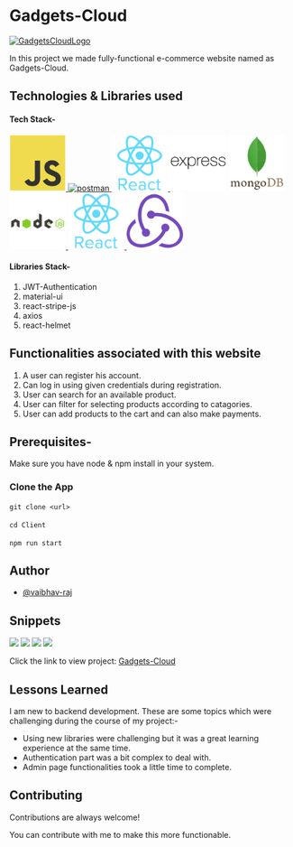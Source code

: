 # Gadgets-Cloud

<a href="https://travelguru-clone.herokuapp.com/">![GadgetsCloudLogo](https://user-images.githubusercontent.com/40136017/140638646-8e3f8d55-1a78-44d2-8059-742e4cca0961.jpeg)</a>

In this project we made fully-functional e-commerce website named as Gadgets-Cloud.

## Technologies & Libraries used
#### Tech Stack-
<p float="left"> <a
                href="https://developer.mozilla.org/en-US/docs/Web/JavaScript" target="_blank"> <img
                        src="https://raw.githubusercontent.com/devicons/devicon/master/icons/javascript/javascript-original.svg"
                        alt="javascript" width="100" height="100" /> </a> <a href="https://postman.com" target="_blank">
                <img src="https://www.vectorlogo.zone/logos/getpostman/getpostman-icon.svg" alt="postman" width="100"
                        height="100" /> </a> <a href="https://reactjs.org/" target="_blank"> <img
                        src="https://raw.githubusercontent.com/devicons/devicon/master/icons/react/react-original-wordmark.svg"
                        alt="react" width="100" height="100" /> </a><img
                src="https://raw.githubusercontent.com/devicons/devicon/master/icons/express/express-original-wordmark.svg"
                alt="express" width="100" height="100" /> </a> <a href="https://www.mongodb.com/" target="_blank"> <img
                        src="https://raw.githubusercontent.com/devicons/devicon/master/icons/mongodb/mongodb-original-wordmark.svg"
                        alt="mongodb" width="100" height="100" /> </a> <a href="https://nodejs.org" target="_blank"> <img
                        src="https://raw.githubusercontent.com/devicons/devicon/master/icons/nodejs/nodejs-original-wordmark.svg"
                        alt="nodejs" width="100" height="100" /> </a> <a href="https://reactjs.org/" target="_blank"> <img
                        src="https://raw.githubusercontent.com/devicons/devicon/master/icons/react/react-original-wordmark.svg"
                        alt="react" width="100" height="100" /> </a> <a href="https://redux.js.org" target="_blank"> <img
                        src="https://raw.githubusercontent.com/devicons/devicon/master/icons/redux/redux-original.svg"
                        alt="redux" width="100" height="100" /> </a> </p>


#### Libraries Stack-

1. JWT-Authentication
2. material-ui
3. react-stripe-js
4. axios
5. react-helmet


## Functionalities associated with this website

1. A user can register his account.
2. Can log in using given credentials during registration.
3. User can search for an available product.
4. User can filter for selecting products according to catagories.
5. User can add products to the cart and can also make payments.

## Prerequisites-

Make sure you have node & npm install in your system. 

### Clone the App

```
git clone <url>

cd Client

npm run start
```


## Author

- [@vaibhav-raj](https://github.com/vaibhav-raj)

## Snippets

<p>
    <img src="https://user-images.githubusercontent.com/40136017/140639137-284a9128-0049-4cc3-b149-ab5d2e3023b1.jpeg">
    <img src="https://user-images.githubusercontent.com/40136017/140639240-5d12533d-22ca-4e8c-81be-134cb3f70151.jpeg">
    <img src="https://user-images.githubusercontent.com/40136017/140639328-c3e9a23a-deca-4b0d-b0ba-a8c4c0a432f1.jpeg">
    <img src="https://user-images.githubusercontent.com/40136017/140639407-94129f3f-4da1-4bd3-9687-e2826aaaf119.jpeg">
 </p>
 
 Click the link to view project: 
 <a href="https://gadgets-cloud.herokuapp.com/">Gadgets-Cloud</a>
  
## Lessons Learned

I am new to backend development. These are some topics which were challenging during the course of my project:-
- Using new libraries were challenging but it was a great learning experience at the same time.
- Authentication part was a bit complex to deal with.
- Admin page functionalities took a little time to complete.
  
## Contributing

Contributions are always welcome!

You can contribute with me to make this more functionable.
  


